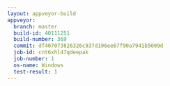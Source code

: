 ```yaml
---
layout: appveyor-build
appveyor:
  branch: master
  build-id: 40111251
  build-number: 369
  commit: df407073826326c937d196ee67f90a7941b5009d
  job-id: cnt6xhl47qdeepak
  job-number: 1
  os-name: Windows
  test-result: 1
---
```

